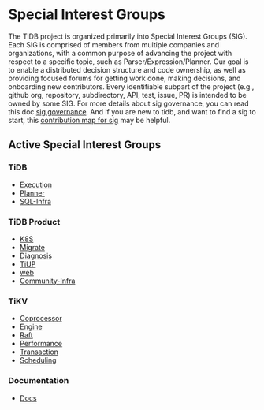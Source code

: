 # Special Interest Groups

The TiDB project is organized primarily into Special Interest Groups
(SIG). Each SIG is comprised of members from multiple companies and
organizations, with a common purpose of advancing the project with respect to a
specific topic, such as Parser/Expression/Planner. Our goal is to enable a
distributed decision structure and code ownership, as well as providing focused
forums for getting work done, making decisions, and onboarding new
contributors. Every identifiable subpart of the project (e.g., github org,
repository, subdirectory, API, test, issue, PR) is intended to be owned by some SIG. For more details about sig governance, you can read this doc [sig governance](../governance/sig-governance.md).
And if you are new to tidb, and want to find a sig to start, this [contribution map for sig](https://github.com/pingcap/tidb-map/blob/master/maps/contribution-map.md#sig---special-interest-group) may be helpful.

## Active Special Interest Groups

### TiDB

- [Execution](./sig-exec)
- [Planner](./sig-planner)
- [SQL-Infra](./sig-sql-infra)

### TiDB Product

- [K8S](./sig-k8s)
- [Migrate](./sig-migrate)
- [Diagnosis](./sig-diagnosis)
- [TiUP](./sig-tiup)
- [web](./sig-web)
- [Community-Infra](./sig-community-infra)

### TiKV

- [Coprocessor](https://github.com/tikv/community/tree/master/sig/coprocessor)
- [Engine](https://github.com/tikv/community/tree/master/sig/engine)
- [Raft](https://github.com/tikv/community/tree/master/sig/raft)
- [Performance](https://github.com/tikv/community/tree/master/sig/performance)
- [Transaction](https://github.com/tikv/community/tree/master/sig/transaction)
- [Scheduling](https://github.com/tikv/community/tree/master/sig/scheduling)

### Documentation

- [Docs](./sig-docs)
